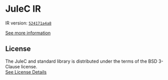 # JuleC IR

IR version: [`524171a4a8`](https://github.com/julelang/jule/tree/524171a4a8ba2ec9ed1acef8b6df7f9181211f66)

[See more information](https://manual.jule.dev/getting-started/installation/compiling-from-source/compile-from-ir)

## License

The JuleC and standard library is distributed under the terms of the BSD 3-Clause license. \
[See License Details](./LICENSE)
